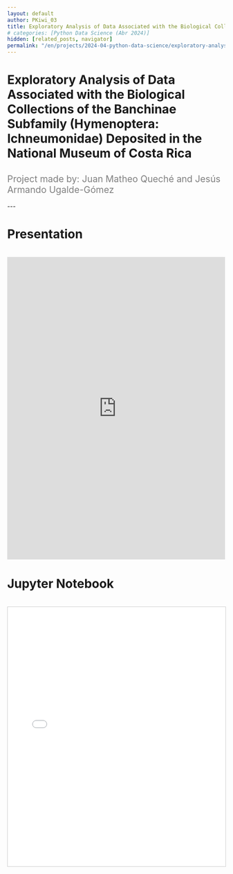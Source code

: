 ```yaml
---
layout: default
author: PKiwi_03
title: Exploratory Analysis of Data Associated with the Biological Collections of the Banchinae Subfamily (Hymenoptera Ichneumonidae) Deposited in the National Museum of Costa Rica
# categories: [Python Data Science (Abr 2024)]
hidden: [related_posts, navigator]
permalink: "/en/projects/2024-04-python-data-science/exploratory-analysis-biological-collections.html"
---
```


# Exploratory Analysis of Data Associated with the Biological Collections of the Banchinae Subfamily (Hymenoptera: Ichneumonidae) Deposited in the National Museum of Costa Rica
<h2 style="color: gray; font-weight: normal;">
Project made by:  Juan Matheo Queché and Jesús Armando Ugalde-Gómez
</h2>
---

# Presentation
<br>

<iframe width="100%" height="700" src="https://www.youtube.com/embed/uNOgwyZSG6M" frameborder="0" allow="accelerometer; autoplay; clipboard-write; encrypted-media; gyroscope; picture-in-picture; web-share" referrerpolicy="strict-origin-when-cross-origin" allowfullscreen></iframe>

<br>

# Jupyter Notebook
<br>
<iframe 
    src="/assets/html/jesus_ugalde.html" 
    width="100%" 
    height="600" 
    style="border: 1px solid #ccc;"
></iframe>